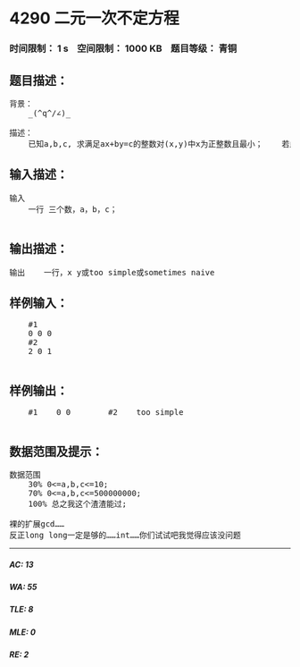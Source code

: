 # 4290 二元一次不定方程   
### 时间限制： 1 s&nbsp;&nbsp;&nbsp;&nbsp;空间限制： 1000 KB&nbsp;&nbsp;&nbsp;&nbsp;题目等级： 青铜  
## 题目描述：  

<pre>
背景：  
    <null>_(^q^/∠)_   
  
描述：  
    已知a,b,c, 求满足ax+by=c的整数对(x,y)中x为正整数且最小；    若此时0<=x,y，则输出x y，若此时y<0则输出“sometimes naive”（没有双引号）；    若没有整数对(x,y)满足条件则输出“too simple”
</pre>
  
  
## 输入描述：  

<pre>
输入  
    一行 三个数，a，b，c；   

</pre>
  
  
## 输出描述：  

<pre>
输出    一行，x y或too simple或sometimes naive 
</pre>
  
  
## 样例输入：  

<pre>
    #1  
    0 0 0  
    #2  
    2 0 1  

</pre>
  
  
## 样例输出：  

<pre>
    #1    0 0        #2    too simple  

</pre>
  
  
## 数据范围及提示：  

<pre>
数据范围  
    30% 0<=a,b,c<=10;  
    70% 0<=a,b,c<=500000000;  
    100% 总之我这个渣渣能过;  
  
裸的扩展gcd……  
反正long long一定是够的……int……你们试试吧我觉得应该没问题
</pre>
  
  
***  

##### AC: 13  
##### WA: 55  
##### TLE: 8  
##### MLE: 0  
##### RE: 2  
